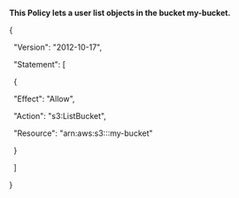 **This Policy lets a user list objects in the bucket my-bucket.**





{

&nbsp; "Version": "2012-10-17",

&nbsp; "Statement": \[

&nbsp;   {

&nbsp;     "Effect": "Allow",

&nbsp;     "Action": "s3:ListBucket",

&nbsp;     "Resource": "arn:aws:s3:::my-bucket"

&nbsp;   }

&nbsp; ]

}





